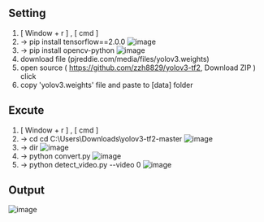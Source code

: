## Setting
1.  [ Window + r ] , [ cmd ]  
2. -> pip install tensorflow==2.0.0
![image](https://user-images.githubusercontent.com/59370701/81989599-7e741480-9678-11ea-8aa6-280ce2c774ed.png)
3. -> pip install opencv-python
![image](https://user-images.githubusercontent.com/59370701/81989627-8af86d00-9678-11ea-870d-ce9f7676160c.png)
4. download file
 (pjreddie.com/media/files/yolov3.weights)
5. open source
( https://github.com/zzh8829/yolov3-tf2, Download ZIP ) click
6. copy 'yolov3.weights' file and paste to [data] folder


## Excute
1.  [ Window + r ] , [ cmd ] 
2. -> cd  cd C:\Users\Downloads\yolov3-tf2-master
![image](https://user-images.githubusercontent.com/62638414/81989762-cdba4500-9678-11ea-8545-3da62d29d6a0.png)
3. -> dir
![image](https://user-images.githubusercontent.com/62638414/81989818-eaef1380-9678-11ea-97b1-a3df4ca57106.png)
4. -> python convert.py
![image](https://user-images.githubusercontent.com/62638414/81989861-fcd0b680-9678-11ea-900f-ed1d949c55ea.png)
5. -> python detect_video.py --video 0
![image](https://user-images.githubusercontent.com/62638414/81989917-0f4af000-9679-11ea-8e91-61ff31ff1b42.png)




## Output
![image](https://user-images.githubusercontent.com/62638414/81990068-62bd3e00-9679-11ea-8b84-9905c9675003.png)

